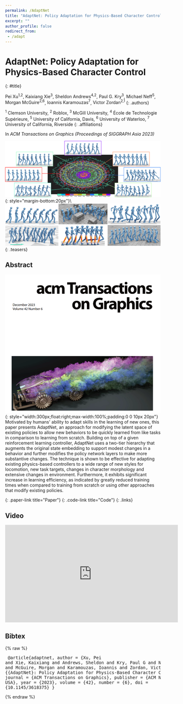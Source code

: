 ```yaml
---
permalink: /AdaptNet
title: "AdaptNet: Policy Adaptation for Physics-Based Character Control"
excerpt: ""
author_profile: false
redirect_from: 
 - /adapt
--- 
```



# AdaptNet: Policy Adaptation for Physics-Based Character Control
{: #title}

<span>Pei Xu<sup>1,2</sup></span>,
<span>Kaixiang Xie<sup>3</sup></span>,
<span>Sheldon Andrews<sup>4,2</sup></span>,
<span>Paul G. Kry<sup>3</sup></span>,
<span>Michael Neff<sup>5</sup></span>,
<span>Morgan McGuire<sup>2,6</sup></span>,
<span>Ioannis Karamouzas<sup>7</sup></span>,
<span>Victor Zordan<sup>2,1</sup></span>
{: .authors}

<span><sup>1</sup> Clemson University</span>,
<span><sup>2</sup> Roblox</span>,
<span><sup>3</sup> McGill University</span>,
<span><sup>4</sup> École de Technologie Supérieure</span>,
<span><sup>5</sup> University of California, Davis</span>,
<span><sup>6</sup> University of Waterloo</span>,
<span><sup>7</sup> University of California, Riverside</span>
{: .affiliations}

In _ACM Transactions on Graphics (Proceedings of SIGGRAPH Asia 2023)_

![](projects/AdaptNet/latent.png){: style="margin-bottom:20px"}\\
![](projects/AdaptNet/teaser.png)
{: .teasers}

## Abstract
<!-- [](projects/AdaptNet/sa2023_logo.png){: style="width:200px;float:right;max-width:100%;padding:0 0 10px 20px"} -->
![](projects/AdaptNet/cover.png){: style="width:300px;float:right;max-width:100%;padding:0 0 10px 20px"}
Motivated by humans' ability to adapt skills in the learning of new ones, this paper presents AdaptNet, an approach for modifying the latent space of existing policies to allow new behaviors to be quickly learned from like tasks in comparison to learning from scratch. Building on top of a given reinforcement learning  controller, AdaptNet uses a two-tier hierarchy that augments the original state embedding to support modest changes in a behavior and further modifies the policy network layers to make more substantive changes. The technique is shown to be effective for adapting existing physics-based controllers to a wide range of new styles for locomotion, new task targets, changes in character morphology and extensive changes in environment. Furthermore, it exhibits significant increase in learning efficiency, as indicated by greatly reduced training times when compared to training from scratch or using other approaches that modify existing policies.

[](http://arxiv.org/abs/2310.00239){: .paper-link title="Paper"}
[](https://github.com/xupei0610/AdaptNet){: .code-link title="Code"}
{: .links}

## Video
<div style="max-width:560px">
<iframe width="560" height="315" src="https://www.youtube.com/embed/WxmJSCNFb28" frameborder="0" allow="accelerometer; autoplay; clipboard-write; encrypted-media; gyroscope; picture-in-picture; web-share" allowfullscreen></iframe>
</div>

## Bibtex
{% raw %}<pre class="bibtex">
@article{adaptnet,
    author = {Xu, Pei and Xie, Kaixiang and Andrews, Sheldon and Kry, Paul G and Neff, Michael and McGuire, Morgan and Karamouzas, Ioannis and Zordan, Victor},
    title = {{AdaptNet}: Policy Adaptation for Physics-Based Character Control},
    journal = {ACM Transactions on Graphics},
    publisher = {ACM New York, NY, USA},
    year = {2023},
    volume = {42},
    number = {6},
    doi = {10.1145/3618375}
}
</pre>{% endraw %}



